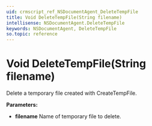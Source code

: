 ```yaml
---
uid: crmscript_ref_NSDocumentAgent_DeleteTempFile
title: Void DeleteTempFile(String filename)
intellisense: NSDocumentAgent.DeleteTempFile
keywords: NSDocumentAgent, DeleteTempFile
so.topic: reference
---
```


# Void DeleteTempFile(String filename)

Delete a temporary file created with CreateTempFile.

**Parameters:**
 - **filename** Name of temporary file to delete.
